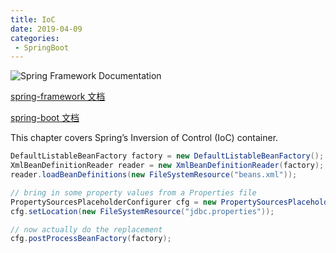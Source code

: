 ```yaml
---
title: IoC
date: 2019-04-09
categories:
 - SpringBoot
---
```


![Spring Framework Documentation](https://img.shields.io/badge/Spring_Framework_Documentation-5.3.39-brightgreen.svg?style=for-the-badge)

[spring-framework 文档](https://docs.spring.io/spring-boot/docs/)

[spring-boot 文档](https://docs.spring.io/spring-boot/docs/)

This chapter covers Spring’s Inversion of Control (IoC) container.

``` java
DefaultListableBeanFactory factory = new DefaultListableBeanFactory();
XmlBeanDefinitionReader reader = new XmlBeanDefinitionReader(factory);
reader.loadBeanDefinitions(new FileSystemResource("beans.xml"));

// bring in some property values from a Properties file
PropertySourcesPlaceholderConfigurer cfg = new PropertySourcesPlaceholderConfigurer();
cfg.setLocation(new FileSystemResource("jdbc.properties"));

// now actually do the replacement
cfg.postProcessBeanFactory(factory);
```